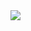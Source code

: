 
<img src="https://ray.so/#code=Y29uc3QgU29oZWlsYmFraHRpYXJpID0gewogICBBZ2U6MTYsCiAgIFNraWxsOlsiSHRtbCIsIkNTUyIsIlRhaWx3aW5kIAogICBDc3MiLCJqYXZhU2NyaXB0IiwiR2l0IiwidWkgJiB1eCIsCiAgICJhZHZhbmNlZCBsZXZlbCByZWdleCIsIk5QTSIsCiAgICJTQVNTIl0sCiAgIENvbmRpdGlvbjp7CiAgIFJlYWN0OiJsZWFybmluZyIsCiAgIHN2ZWx0ZToibGVhcm5pbmciLAogICAKICAgfQogICAK&width=842&language=javascript&background=false&padding=64&theme=breeze" />
